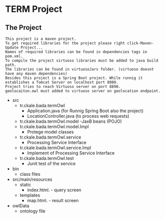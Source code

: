 # TERM Project
## The Project
	This project is a maven project. 
	To get required libraries for the project please right click-Maven-Update Project...
	Names of required libraries can be found in dependencies tags in pom.xml.
	To compile the project virtuoso libraries must be added to java build path. 
	The libraries can be found in virtuosoJars folder. (virtuoso doesnt have any maven dependencies)
	Besides this project is a Spring Boot project. While runnig it establishes a Tomcat Server on localhost port 8080.
	Project tries to reach Virtuoso server on port 8890.
	geolocaiton.owl must added to virtuoso server on geolocation endpoint.
* src
	* tr.ckale.bada.termOwl
		- Application.java (for Runnig Spring Boot also the project)
		- LocationController.java (to process web requests)
	* tr.ckale.bada.termOwl.model
		-JaxB beans (POJO)
	* tr.ckale.bada.termOwl.model.Impl
		- Protege model classes
	* tr.ckale.bada.termOwl.service
		- Processing Service Interface
	* tr.ckale.bada.termOwl.service.Impl
		- Implement of Processing Service Interface
	* tr.ckale.bada.termOwl.test
		- Junit test of the service
* bin
	- class files
* src/main/resources
	- static
		- index.html. - query screen
	- templates
		- map.html.   - result screen
* owlData
	- ontology file
